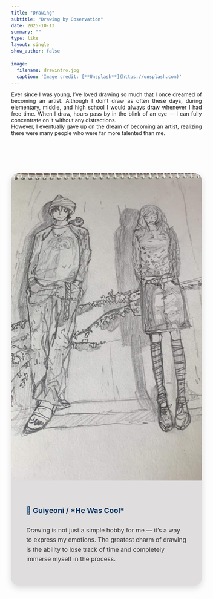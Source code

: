 ```yaml
---
title: "Drawing"
subtitle: "Drawing by Observation"
date: 2025-10-13
summary: ""
type: like
layout: single
show_author: false

image:
  filename: drawintro.jpg
  caption: 'Image credit: [**Unsplash**](https://unsplash.com)'
---
```


<div style="font-size:100%; text-align:justify;">
  Ever since I was young, I’ve loved drawing so much that I once dreamed of becoming an artist.  
  Although I don’t draw as often these days, during elementary, middle, and high school I would always draw whenever I had free time.  
  When I draw, hours pass by in the blink of an eye — I can fully concentrate on it without any distractions.<br>
  However, I eventually gave up on the dream of becoming an artist, realizing there were many people who were far more talented than me.
</div>

<br><br>

<div style="
  display: flex; 
  align-items: stretch; 
  justify-content: center; 
  flex-wrap: wrap; 
  background: #dfddddff; 
  border-radius: 20px; 
  overflow: hidden; 
  box-shadow: 0 6px 18px rgba(0,0,0,0.15);
  max-width: 1100px;
  margin: 50px auto;
  transition: transform 0.3s ease, box-shadow 0.3s ease;">

  <div style="flex: 1 1 50%; min-width: 350px; overflow: hidden;">
    <img src="drawing.jpg" alt="Drawing" 
         style="width: 100%; height: 100%; object-fit: cover; transition: transform 0.4s ease;">
  </div>
  
  <div style="flex: 1 1 50%; padding: 40px; background-color: #dfddddff; display: flex; flex-direction: column; justify-content: center;">
    <h2 style="font-size: 1.2rem; color: #003366; margin-bottom: 12px;">🎨 Guiyeoni / *He Was Cool*</h2>
    <p style="font-size: 1rem; color: #333; line-height: 1.6; word-break: keep-all; hyphens: auto;">
      Drawing is not just a simple hobby for me — it’s a way to express my emotions.  
      The greatest charm of drawing is the ability to lose track of time and completely immerse myself in the process.
    </p>
  </div>
</div>

<style>
  div[style*="max-width: 1100px;"]:hover {
    transform: translateY(-8px);
    box-shadow: 0 12px 28px rgba(0,0,0,0.2);
  }
  div[style*="max-width: 1100px;"]:hover img {
    transform: scale(1.05);
  }
</style>
